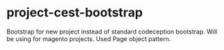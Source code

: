 project-cest-bootstrap
======================

Bootstrap for new project instead of standard codeception bootstrap. Will be using for magento projects. Used Page object pattern.
